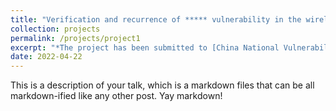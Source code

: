 ```yaml
---
title: "Verification and recurrence of ***** vulnerability in the wireless communication system of China Urban Rail Transit"
collection: projects
permalink: /projects/project1
excerpt: "*The project has been submitted to [China National Vulnerability Database of Information Security](https://www.cnnvd.org.cn/home/childHome), numbered: CNNVD-202204-3571*"
date: 2022-04-22
---
```


This is a description of your talk, which is a markdown files that can be all markdown-ified like any other post. Yay markdown!
